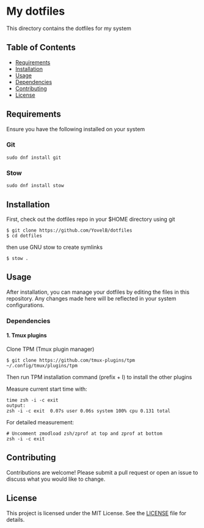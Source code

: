 # My dotfiles

This directory contains the dotfiles for my system

## Table of Contents
- [Requirements](#requirements)
- [Installation](#installation)
- [Usage](#usage)
- [Dependencies](#dependencies)
- [Contributing](#contributing)
- [License](#license)

## Requirements

Ensure you have the following installed on your system

### Git

```
sudo dnf install git
```

### Stow

```
sudo dnf install stow
```

## Installation

First, check out the dotfiles repo in your $HOME directory using git

```
$ git clone https://github.com/YovelB/dotfiles
$ cd dotfiles
```

then use GNU stow to create symlinks

```
$ stow .
```

## Usage

After installation, you can manage your dotfiles by editing the files in this repository. Any changes made here will be reflected in your system configurations.

### Dependencies
#### 1. Tmux plugins
Clone TPM (Tmux plugin manager)
```
$ git clone https://github.com/tmux-plugins/tpm ~/.config/tmux/plugins/tpm
```
Then run TPM installation command (prefix + I) to install the other plugins

Measure current start time with:
```
time zsh -i -c exit
output:
zsh -i -c exit  0.07s user 0.06s system 100% cpu 0.131 total
```
For detailed measurement:
```
# Uncomment zmodload zsh/zprof at top and zprof at bottom
zsh -i -c exit
```

## Contributing

Contributions are welcome! Please submit a pull request or open an issue to discuss what you would like to change.

## License

This project is licensed under the MIT License. See the [LICENSE](LICENSE) file for details.
